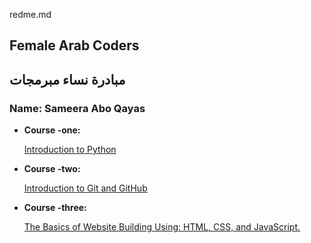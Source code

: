 redme.md
## Female Arab Coders
## مبادرة نساء مبرمجات
### Name: Sameera Abo Qayas

* __Course -one:__

    [Introduction to Python](https://www.udemy.com/course/introduction-to-python)

* __Course -two:__

    [Introduction to Git and GitHub](https://www.udemy.com/course/introduction-to-git-and-github)

* __Course -three:__

    [The Basics of Website Building Using: HTML, CSS, and JavaScript.](https://www.udemy.com/course/html-css-javascript-arabic)